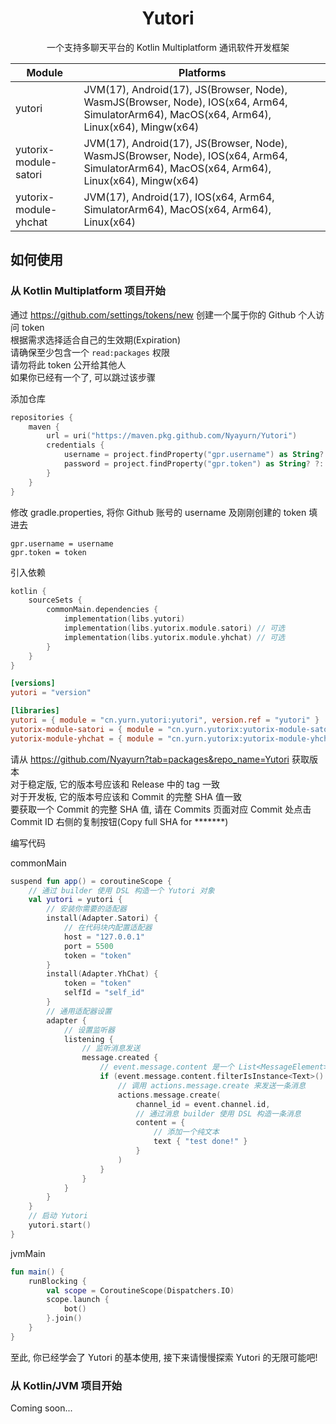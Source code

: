 <div align="center">

# Yutori

一个支持多聊天平台的 Kotlin Multiplatform 通讯软件开发框架

| Module                | Platforms                                                                                                                                  |
|-----------------------|--------------------------------------------------------------------------------------------------------------------------------------------|
| yutori                | JVM(17), Android(17), JS(Browser, Node), WasmJS(Browser, Node), IOS(x64, Arm64, SimulatorArm64), MacOS(x64, Arm64), Linux(x64), Mingw(x64) |
| yutorix-module-satori | JVM(17), Android(17), JS(Browser, Node), WasmJS(Browser, Node), IOS(x64, Arm64, SimulatorArm64), MacOS(x64, Arm64), Linux(x64), Mingw(x64) |
| yutorix-module-yhchat | JVM(17), Android(17), IOS(x64, Arm64, SimulatorArm64), MacOS(x64, Arm64), Linux(x64)                                                       |

</div>

## 如何使用

### 从 Kotlin Multiplatform 项目开始

通过 https://github.com/settings/tokens/new 创建一个属于你的 Github 个人访问 token<br>
根据需求选择适合自己的生效期(Expiration)<br>
请确保至少包含一个 `read:packages` 权限<br>
请勿将此 token 公开给其他人<br>
如果你已经有一个了, 可以跳过该步骤

添加仓库

```kotlin
repositories {
    maven {
        url = uri("https://maven.pkg.github.com/Nyayurn/Yutori")
        credentials {
            username = project.findProperty("gpr.username") as String? ?: System.getenv("USERNAME")
            password = project.findProperty("gpr.token") as String? ?: System.getenv("TOKEN")
        }
    }
}
```

修改 gradle.properties, 将你 Github 账号的 username 及刚刚创建的 token 填进去

```properties
gpr.username = username
gpr.token = token
```

引入依赖

```kotlin
kotlin {
    sourceSets {
        commonMain.dependencies {
            implementation(libs.yutori)
            implementation(libs.yutorix.module.satori) // 可选
            implementation(libs.yutorix.module.yhchat) // 可选
        }
    }
}
```

```toml
[versions]
yutori = "version"

[libraries]
yutori = { module = "cn.yurn.yutori:yutori", version.ref = "yutori" }
yutorix-module-satori = { module = "cn.yurn.yutorix:yutorix-module-satori", version.ref = "yutori" }
yutorix-module-yhchat = { module = "cn.yurn.yutorix:yutorix-module-yhchat", version.ref = "yutori" }
```

请从 https://github.com/Nyayurn?tab=packages&repo_name=Yutori 获取版本<br>
对于稳定版, 它的版本号应该和 Release 中的 tag 一致<br>
对于开发板, 它的版本号应该和 Commit 的完整 SHA 值一致<br>
要获取一个 Commit 的完整 SHA 值, 请在 Commits 页面对应 Commit 处点击 Commit ID 右侧的复制按钮(Copy full SHA for *******)

编写代码

commonMain

```kotlin
suspend fun app() = coroutineScope {
    // 通过 builder 使用 DSL 构造一个 Yutori 对象
    val yutori = yutori {
        // 安装你需要的适配器
        install(Adapter.Satori) {
            // 在代码块内配置适配器
            host = "127.0.0.1"
            port = 5500
            token = "token"
        }
        install(Adapter.YhChat) {
            token = "token"
            selfId = "self_id"
        }
        // 通用适配器设置
        adapter {
            // 设置监听器
            listening {
                // 监听消息发送
                message.created {
                    // event.message.content 是一个 List<MessageElement> 对象, 通过过滤获得所有纯文本并拼接成字符串
                    if (event.message.content.filterIsInstance<Text>().joinToString("") { it.text } == "test") {
                        // 调用 actions.message.create 来发送一条消息
                        actions.message.create(
                            channel_id = event.channel.id,
                            // 通过消息 builder 使用 DSL 构造一条消息
                            content = {
                                // 添加一个纯文本
                                text { "test done!" }
                            }
                        )
                    }
                }
            }
        }
    }
    // 启动 Yutori
    yutori.start()
}
```

jvmMain

```kotlin
fun main() {
    runBlocking {
        val scope = CoroutineScope(Dispatchers.IO)
        scope.launch {
            bot()
        }.join()
    }
}
```

至此, 你已经学会了 Yutori 的基本使用, 接下来请慢慢探索 Yutori 的无限可能吧!

### 从 Kotlin/JVM 项目开始

Coming soon...